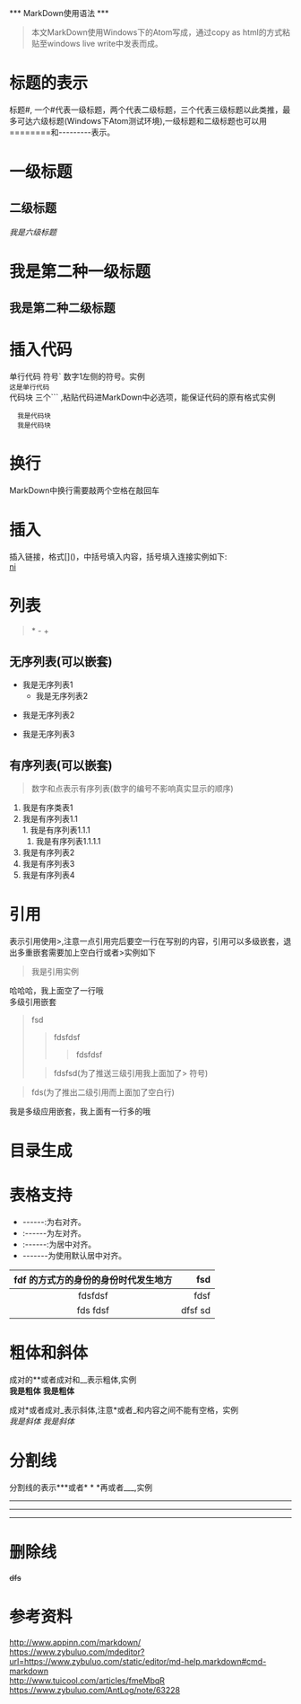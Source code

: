 ***  MarkDown使用语法 ***  
> 本文MarkDown使用Windows下的Atom写成，通过copy as html的方式粘贴至windows live write中发表而成。


# 标题的表示
标题#, 一个#代表一级标题，两个代表二级标题，三个代表三级标题以此类推，最多可达六级标题(Windows下Atom测试环境),一级标题和二级标题也可以用========和---------表示。
# 一级标题
## 二级标题
###### 我是六级标题
我是第二种一级标题
===========
我是第二种二级标题
----------------
# 插入代码
单行代码 符号\` 数字1左侧的符号。实例  
` 这是单行代码 `  
代码块 三个\``` ,粘贴代码进MarkDown中必选项，能保证代码的原有格式实例
```
  我是代码块
  我是代码块  
```
# 换行
MarkDown中换行需要敲两个空格在敲回车  
# 插入
插入链接，格式\[]()，中括号填入内容，括号填入连接实例如下:  
[ni](http://www.appinn.com/markdown/)
# 列表
> \* \- \+


## 无序列表(可以嵌套)
* 我是无序列表1
  * 我是无序列表2
- 我是无序列表2
+ 我是无序列表3

## 有序列表(可以嵌套)
> 数字和点表示有序列表(数字的编号不影响真实显示的顺序)

1. 我是有序类表1
  1. 我是有序列表1.1  
    1. 我是有序列表1.1.1
        1. 我是有序列表1.1.1.1
2. 我是有序列表2
4. 我是有序列表3
3. 我是有序列表4
# 引用
表示引用使用\>,注意一点引用完后要空一行在写别的内容，引用可以多级嵌套，退出多重嵌套需要加上空白行或者\>实例如下  
> 我是引用实例

哈哈哈，我上面空了一行哦  
多级引用嵌套
> fsd  
>> fdsfdsf  
>>> fdsfdsf
>
>> fdsfsd(为了推送三级引用我上面加了\> 符号)

> fds(为了推出二级引用而上面加了空白行)

我是多级应用嵌套，我上面有一行多的哦

# 目录生成
# 表格支持
* ------:为右对齐。
* :------为左对齐。
* :------:为居中对齐。
* -------为使用默认居中对齐。

| fdf 的方式方的身份的身份时代发生地方| fsd |
|:---:|---:|
|fdsfdsf| fdsf|
|fds fdsf | dfsf sd|
# 粗体和斜体
成对的\*\*或者成对和\_\_表示粗体,实例  
**我是粗体** __我是粗体__

成对\*或者成对\_表示斜体,注意\*或者\_和内容之间不能有空格，实例   
*我是斜体* _我是斜体_
# 分割线
分割线的表示\*\*\*或者\* \* \*再或者\_\_\_,实例
***
* * *
___

# 删除线
~~dfs~~
# 参考资料
http://www.appinn.com/markdown/  
https://www.zybuluo.com/mdeditor?url=https://www.zybuluo.com/static/editor/md-help.markdown#cmd-markdown  
http://www.tuicool.com/articles/fmeMbqR  
https://www.zybuluo.com/AntLog/note/63228
